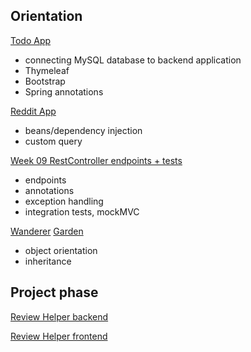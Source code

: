## Orientation

[Todo App](https://github.com/greenfox-academy/kaghee/tree/master/week-08/day-02/connectionwithmysql/src/main)
* connecting MySQL database to backend application
* Thymeleaf
* Bootstrap
* Spring annotations

[Reddit App](https://github.com/greenfox-academy/kaghee/tree/master/week-08/day-05/reddit/src/main)
* beans/dependency injection
* custom query

[Week 09 RestController endpoints + tests](https://github.com/greenfox-academy/kaghee/blob/master/week-09/day-02/frontend/src/main/java/com/greenfox/kaghee/frontend/controllers/RestController.java)
* endpoints
* annotations
* exception handling
* integration tests, mockMVC

[Wanderer](https://github.com/greenfox-academy/kaghee/tree/master/week-05/day-02-04/src)
[Garden](https://github.com/greenfox-academy/kaghee/tree/master/week-04/day-02/src)
* object orientation
* inheritance

## Project phase

[Review Helper backend](https://github.com/greenfox-academy/huli-review-helper-backend/tree/update/src/main/java/com/devilline/heartbeat)

[Review Helper frontend](https://github.com/greenfox-academy/huli-review-helper)
